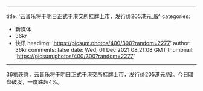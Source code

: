 
---
title: '云音乐将于明日正式于港交所挂牌上市，发行价205港元_股'
categories: 
 - 新媒体
 - 36kr
 - 快讯
headimg: 'https://picsum.photos/400/300?random=2277'
author: 36kr
comments: false
date: Wed, 01 Dec 2021 08:21:08 GMT
thumbnail: 'https://picsum.photos/400/300?random=2277'
---

<div>   
36氪获悉，云音乐将于明日正式于港交所挂牌上市，发行价205港元/股。今日暗盘破发，一度跌超4%。  
</div>
            
